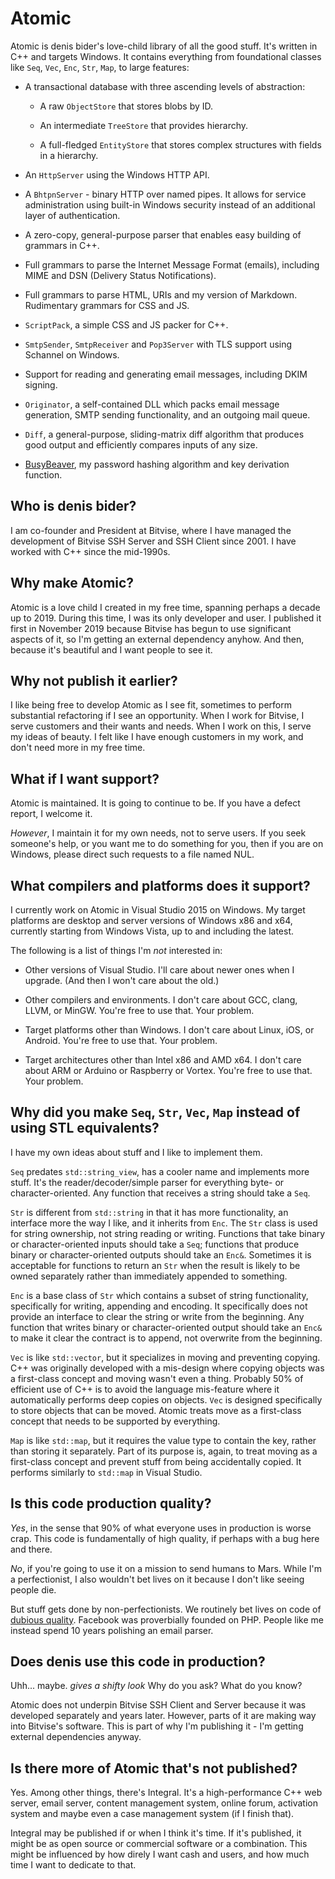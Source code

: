 # Atomic

Atomic is denis bider's love-child library of all the good stuff. It's written in C++ and targets Windows. It contains everything from foundational classes like `Seq`, `Vec`, `Enc`, `Str`, `Map`, to large features:

* A transactional database with three ascending levels of abstraction:

  * A raw `ObjectStore` that stores blobs by ID.
  
  * An intermediate `TreeStore` that provides hierarchy.
  
  * A full-fledged `EntityStore` that stores complex structures with fields in a hierarchy.

* An `HttpServer` using the Windows HTTP API.

* A `BhtpnServer` - binary HTTP over named pipes. It allows for service administration using built-in Windows security instead of an additional layer of authentication.

* A zero-copy, general-purpose parser that enables easy building of grammars in C++.

* Full grammars to parse the Internet Message Format (emails), including MIME and DSN (Delivery Status Notifications).

* Full grammars to parse HTML, URIs and my version of Markdown. Rudimentary grammars for CSS and JS.

* `ScriptPack`, a simple CSS and JS packer for C++.

* `SmtpSender`, `SmtpReceiver` and `Pop3Server` with TLS support using Schannel on Windows.

* Support for reading and generating email messages, including DKIM signing.

* `Originator`, a self-contained DLL which packs email message generation, SMTP sending functionality, and an outgoing mail queue.

* `Diff`, a general-purpose, sliding-matrix diff algorithm that produces good output and efficiently compares inputs of any size.

* [BusyBeaver](https://denisbider.blogspot.com/2015/05/busybeaver-key-derivation-function.html), my password hashing algorithm and key derivation function.

## Who is denis bider?

I am co-founder and President at Bitvise, where I have managed the development of Bitvise SSH Server and SSH Client since 2001. I have worked with C++ since the mid-1990s.

## Why make Atomic?

Atomic is a love child I created in my free time, spanning perhaps a decade up to 2019. During this time, I was its only developer and user. I published it first in November 2019 because Bitvise has begun to use significant aspects of it, so I'm getting an external dependency anyhow. And then, because it's beautiful and I want people to see it.

## Why not publish it earlier?

I like being free to develop Atomic as I see fit, sometimes to perform substantial refactoring if I see an opportunity. When I work for Bitvise, I serve customers and their wants and needs. When I work on this, I serve my ideas of beauty. I felt like I have enough customers in my work, and don't need more in my free time.

## What if I want support?

Atomic is maintained. It is going to continue to be. If you have a defect report, I welcome it.

*However*, I maintain it for my own needs, not to serve users. If you seek someone's help, or you want me to do something for you, then if you are on Windows, please direct such requests to a file named NUL.

## What compilers and platforms does it support?

I currently work on Atomic in Visual Studio 2015 on Windows. My target platforms are desktop and server versions of Windows x86 and x64, currently starting from Windows Vista, up to and including the latest.

The following is a list of things I'm *not* interested in:

- Other versions of Visual Studio. I'll care about newer ones when I upgrade. (And then I won't care about the old.)

- Other compilers and environments. I don't care about GCC, clang, LLVM, or MinGW. You're free to use that. Your problem.

- Target platforms other than Windows. I don't care about Linux, iOS, or Android. You're free to use that. Your problem.

- Target architectures other than Intel x86 and AMD x64. I don't care about ARM or Arduino or Raspberry or Vortex. You're free to use that. Your problem.

## Why did you make `Seq`, `Str`, `Vec`, `Map` instead of using STL equivalents?

I have my own ideas about stuff and I like to implement them.

`Seq` predates `std::string_view`, has a cooler name and implements more stuff. It's the reader/decoder/simple parser for everything byte- or character-oriented. Any function that receives a string should take a `Seq`.

`Str` is different from `std::string` in that it has more functionality, an interface more the way I like, and it inherits from `Enc`. The `Str` class is used for string ownership, not string reading or writing. Functions that take binary or character-oriented inputs should take a `Seq`; functions that produce binary or character-oriented outputs should take an `Enc&`. Sometimes it is acceptable for functions to return an `Str` when the result is likely to be owned separately rather than immediately appended to something.

`Enc` is a base class of `Str` which contains a subset of string functionality, specifically for writing, appending and encoding. It specifically does not provide an interface to clear the string or write from the beginning. Any function that writes binary or character-oriented output should take an `Enc&` to make it clear the contract is to append, not overwrite from the beginning.

`Vec` is like `std::vector`, but it specializes in moving and preventing copying. C++ was originally developed with a mis-design where copying objects was a first-class concept and moving wasn't even a thing. Probably 50% of efficient use of C++ is to avoid the language mis-feature where it automatically performs deep copies on objects. `Vec` is designed specifically to store objects that can be moved. Atomic treats move as a first-class concept that needs to be supported by everything.

`Map` is like `std::map`, but it requires the value type to contain the key, rather than storing it separately. Part of its purpose is, again, to treat moving as a first-class concept and prevent stuff from being accidentally copied. It performs similarly to `std::map` in Visual Studio.

## Is this code production quality?

*Yes*, in the sense that 90% of what everyone uses in production is worse crap. This code is fundamentally of high quality, if perhaps with a bug here and there.

*No*, if you're going to use it on a mission to send humans to Mars. While I'm a perfectionist, I also wouldn't bet lives on it because I don't like seeing people die.

But stuff gets done by non-perfectionists. We routinely bet lives on code of [dubious quality](http://www.safetyresearch.net/blog/articles/toyota-unintended-acceleration-and-big-bowl-%E2%80%9Cspaghetti%E2%80%9D-code). Facebook was proverbially founded on PHP. People like me instead spend 10 years polishing an email parser.

## Does denis use this code in production?

Uhh... maybe. *gives a shifty look* Why do you ask? What do you know?

Atomic does not underpin Bitvise SSH Client and Server because it was developed separately and years later. However, parts of it are making way into Bitvise's software. This is part of why I'm publishing it - I'm getting external dependencies anyway.

## Is there more of Atomic that's not published?

Yes. Among other things, there's Integral. It's a high-performance C++ web server, email server, content management system, online forum, activation system and maybe even a case management system (if I finish that).

Integral may be published if or when I think it's time. If it's published, it might be as open source or commercial software or a combination. This might be influenced by how direly I want cash and users, and how much time I want to dedicate to that.

